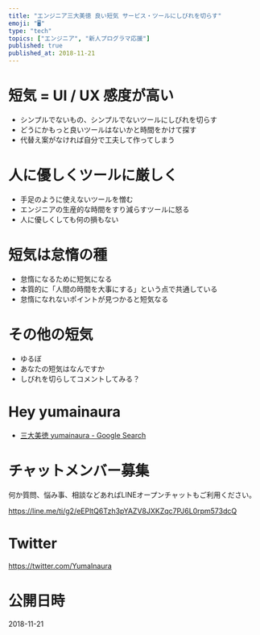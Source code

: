 ```yaml
---
title: "エンジニア三大美徳 良い短気 サービス・ツールにしびれを切らす"
emoji: "🖥"
type: "tech"
topics: ["エンジニア", "新人プログラマ応援"]
published: true
published_at: 2018-11-21
---
```


# 短気 = UI / UX 感度が高い

- シンプルでないもの、シンプルでないツールにしびれを切らす
- どうにかもっと良いツールはないかと時間をかけて探す
- 代替え案がなければ自分で工夫して作ってしまう

# 人に優しくツールに厳しく

- 手足のように使えないツールを憎む
- エンジニアの生産的な時間をすり減らすツールに怒る
- 人に優しくしても何の損もない

# 短気は怠惰の種

- 怠惰になるために短気になる
- 本質的に「人間の時間を大事にする」という点で共通している
- 怠惰になれないポイントが見つかると短気なる

# その他の短気

- ゆるぼ
- あなたの短気はなんですか
- しびれを切らしてコメントしてみる？


# Hey yumainaura

- [三大美徳 yumainaura - Google Search](https://www.google.co.jp/search?q=%E4%B8%89%E5%A4%A7%E7%BE%8E%E5%BE%B3+yumainaura&oq=%E4%B8%89%E5%A4%A7%E7%BE%8E%E5%BE%B3+yumainaura&aqs=chrome..69i57j69i60.3767j1j7&sourceid=chrome&ie=UTF-8)









<!-- Update From Qiita API -->

# チャットメンバー募集


何か質問、悩み事、相談などあればLINEオープンチャットもご利用ください。

https://line.me/ti/g2/eEPltQ6Tzh3pYAZV8JXKZqc7PJ6L0rpm573dcQ





# Twitter


https://twitter.com/YumaInaura


<!-- Update From Qiita API -->



# 公開日時

2018-11-21
